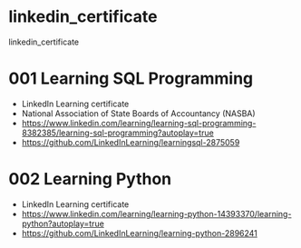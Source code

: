# linkedin_certificate
linkedin_certificate


# 001 Learning SQL Programming
- LinkedIn Learning certificate
- National Association of State Boards of Accountancy (NASBA)
- https://www.linkedin.com/learning/learning-sql-programming-8382385/learning-sql-programming?autoplay=true
- https://github.com/LinkedInLearning/learningsql-2875059

# 002 Learning Python
- LinkedIn Learning certificate  
- https://www.linkedin.com/learning/learning-python-14393370/learning-python?autoplay=true  
- https://github.com/LinkedInLearning/learning-python-2896241  

